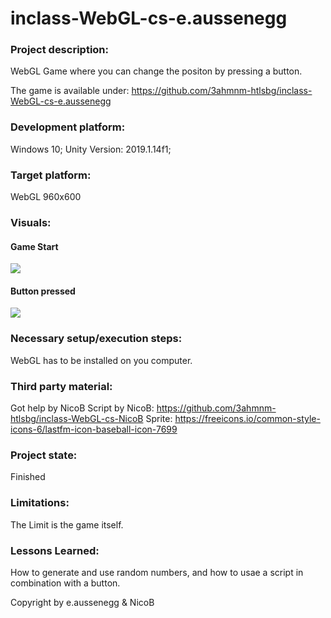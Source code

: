 # inclass-WebGL-cs-e.aussenegg

### Project description: 
WebGL Game where you can change the positon by pressing a button.

The game is available under: https://github.com/3ahmnm-htlsbg/inclass-WebGL-cs-e.aussenegg

### Development platform: 
Windows 10; 
Unity Version: 2019.1.14f1;

### Target platform: 
WebGL 960x600 

### Visuals: 
#### Game Start
<div>
<img src="Screenshots/Start.JPG">
</div>

#### Button pressed
<div>
<img src="Screenshots/ButtonPressed.JPG">
</div>

### Necessary setup/execution steps: 
WebGL has to be installed on you computer.

### Third party material: 
Got help by NicoB
Script by NicoB: https://github.com/3ahmnm-htlsbg/inclass-WebGL-cs-NicoB
Sprite: https://freeicons.io/common-style-icons-6/lastfm-icon-baseball-icon-7699

### Project state: 
Finished

### Limitations: 
The Limit is the game itself.

### Lessons Learned: 
How to generate and use random numbers, and how to usae a script in combination with a button.

Copyright by e.aussenegg & NicoB
